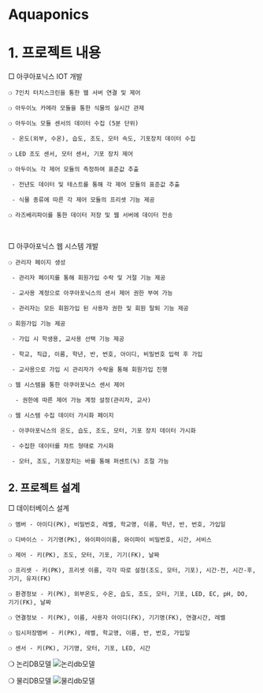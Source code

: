 # Aquaponics

# 1. 프로젝트 내용

□ 아쿠아포닉스 IOT 개발

    ❍ 7인치 터치스크린을 통한 웹 서버 연결 및 제어
    
    ❍ 아두이노 카메라 모듈을 통한 식물의 실시간 관제
    
    ❍ 아두이노 모듈 센서의 데이터 수집 (5분 단위)
    
	 - 온도(외부, 수온), 습도, 조도, 모터 속도, 기포장치 데이터 수집
 
    ❍ LED 조도 센서, 모터 센서, 기포 장치 제어
    
    ❍ 아두이노 각 제어 모듈의 측정하여 표준값 추출
    
	 - 전년도 데이터 및 테스트를 통해 각 제어 모듈의 표준값 추출
 
	 - 식물 종류에 따른 각 제어 모듈의 프리셋 기능 제공
 
    ❍ 라즈베리파이를 통한 데이터 저장 및 웹 서버에 데이터 전송

<br>

□ 아쿠아포닉스 웹 시스템 개발

    ❍ 관리자 페이지 생성
    
	 - 관리자 페이지를 통해 회원가입 수락 및 거절 기능 제공
 
	 - 교사용 계정으로 아쿠아포닉스의 센서 제어 권한 부여 가능
 
	 - 관리자는 모든 회원가입 된 사용자 권한 및 회원 탈퇴 기능 제공
 
    ❍ 회원가입 기능 제공
    
	 - 가입 시 학생용, 교사용 선택 기능 제공
 
	 - 학교, 직급, 이름, 학년, 반, 번호, 아이디, 비밀번호 입력 후 가입
 
	 - 교사용으로 가입 시 관리자가 수락을 통해 회원가입 진행
 
    ❍ 웹 시스템을 통한 아쿠아포닉스 센서 제어
    
	  - 권한에 따른 제어 가능 계정 설정(관리자, 교사)
  
    ❍ 웹 시스템 수집 데이터 가시화 페이지
    
	 - 아쿠아포닉스의 온도, 습도, 조도, 모터, 기포 장치 데이터 가시화
 
	 - 수집한 데이터를 차트 형태로 가시화
 
	 - 모터, 조도, 기포장치는 바를 통해 퍼센트(%) 조절 가능

## 2. 프로젝트 설계

□ 데이터베이스 설계

    ❍ 멤버 - 아이디(PK), 비밀번호, 레벨, 학교명, 이름, 학년, 반, 번호, 가입일
    
    ❍ 디바이스 - 기기명(PK), 와이파이이름, 와이파이 비밀번호, 시간, 서비스
    
    ❍ 제어 - 키(PK), 조도, 모터, 기포, 기기(FK), 날짜
    
    ❍ 프리셋 - 키(PK), 프리셋 이름, 각각 따로 설정(조도, 모터, 기포), 시간-전, 시간-후, 기기, 유저(FK)
    
    ❍ 환경정보 - 키(PK), 외부온도, 수온, 습도, 조도, 모터, 기포, LED, EC, pH, DO, 기기(FK), 날짜
    
    ❍ 연결정보 - 키(PK), 이름, 사용자 아이디(FK), 기기명(FK), 연결시간, 레벨

    ❍ 임시저장멤버 - 키(PK), 레벨, 학교명, 이름, 반, 번호, 가입일

    ❍ 센서 - 키(PK), 기기명, 모터, 기포, LED, 시간

❍ 논리DB모델
![논리db모델](https://github.com/OllyDI/Aquaponics/assets/71002104/a1ab1ec4-1fac-4821-8c3b-c1df9af22a7c)

❍ 물리DB모델
![물리db모델](https://github.com/OllyDI/Aquaponics/assets/71002104/d576723d-bba2-4d80-b187-14ca76278fa5)
